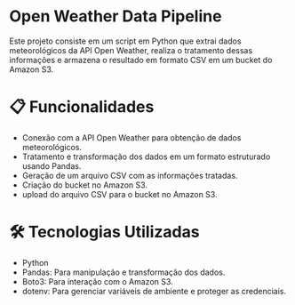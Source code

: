# Open Weather Data Pipeline
Este projeto consiste em um script em Python que extrai dados meteorológicos da API Open Weather, realiza o tratamento dessas informações e armazena o resultado em formato CSV em um bucket do Amazon S3.

# 📋 Funcionalidades
- Conexão com a API Open Weather para obtenção de dados meteorológicos.
- Tratamento e transformação dos dados em um formato estruturado usando Pandas.
- Geração de um arquivo CSV com as informações tratadas.
- Criação do bucket no Amazon S3.
- upload do arquivo CSV para o bucket no Amazon S3.

# 🛠️ Tecnologias Utilizadas
- Python
- Pandas: Para manipulação e transformação dos dados.
- Boto3: Para interação com o Amazon S3.
- dotenv: Para gerenciar variáveis de ambiente e proteger as credenciais.
